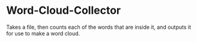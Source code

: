 # Word-Cloud-Collector
Takes a file, then counts each of the words that are inside it, and outputs it for use to make a word cloud.
